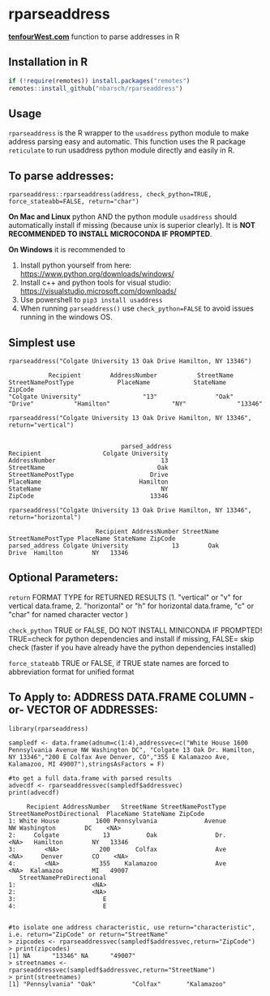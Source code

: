 # rparseaddress
[**tenfourWest.com**](https://www.tenfourwest.com) function to parse addresses in R

## Installation in R

```r
if (!require(remotes)) install.packages("remotes")
remotes::install_github("nbarsch/rparseaddress")
```

## Usage
```rparseaddress``` is the R wrapper to the ```usaddress``` python module to make address parsing easy and automatic. This function uses the R package ```reticulate``` to run usaddress python module directly and easily in R.


## To parse addresses:
```rparseaddress::rparseaddress(address, check_python=TRUE, force_stateabb=FALSE, return="char")```

**On Mac and Linux** python AND the python module ``usaddress`` should automatically install if missing (because unix is superior clearly). It is **NOT RECOMMENDED TO INSTALL MICROCONDA IF PROMPTED**.

**On Windows** it is recommended to 
1. Install python yourself from here: https://www.python.org/downloads/windows/ 
2. Install c++ and python tools for visual studio: https://visualstudio.microsoft.com/downloads/ 
2. Use powershell to ```pip3 install usaddress```
3. When running ```parseaddress()``` use ```check_python=FALSE``` to avoid issues running in the windows OS. 

## Simplest use
```rparseaddress("Colgate University 13 Oak Drive Hamilton, NY 13346")```

```
           Recipient        AddressNumber           StreetName   StreetNamePostType            PlaceName            StateName              ZipCode 
"Colgate University"                 "13"                "Oak"              "Drive"           "Hamilton"                 "NY"              "13346"
```
```rparseaddress("Colgate University 13 Oak Drive Hamilton, NY 13346", return="vertical")```

```

                               parsed_address
Recipient                 Colgate University
AddressNumber                             13
StreetName                               Oak
StreetNamePostType                     Drive
PlaceName                           Hamilton
StateName                                 NY
ZipCode                                13346

```
```rparseaddress("Colgate University 13 Oak Drive Hamilton, NY 13346", return="horizontal")```

```
                        Recipient AddressNumber StreetName StreetNamePostType PlaceName StateName ZipCode
parsed_address Colgate University            13        Oak              Drive  Hamilton        NY   13346
```                   


## Optional Parameters:

```return``` FORMAT TYPE for RETURNED RESULTS (1. "vertical" or "v" for vertical data.frame, 2. "horizontal" or "h" for horizontal data.frame, "c" or "char" for named character vector )

```check_python``` TRUE or FALSE, DO NOT INSTALL MINICONDA IF PROMPTED! TRUE=check for python dependencies and install if missing, FALSE= skip check (faster if you have already have the python dependencies installed)

```force_stateabb``` TRUE or FALSE, if TRUE state names are forced to abbreviation format for unified format

## To Apply to: ADDRESS DATA.FRAME COLUMN -or- VECTOR OF ADDRESSES:

```
library(rparseaddress)

sampledf <- data.frame(adnum=c(1:4),addressvec=c("White House 1600 Pennsylvania Avenue NW Washington DC", "Colgate 13 Oak Dr. Hamilton, NY 13346","200 E Colfax Ave Denver, CO","355 E Kalamazoo Ave, Kalamazoo, MI 49007"),stringsAsFactors = F)

#to get a full data.frame with parsed results
advecdf <- rparseaddressvec(sampledf$addressvec)
print(advecdf)

     Recipient AddressNumber   StreetName StreetNamePostType StreetNamePostDirectional  PlaceName StateName ZipCode
1: White House          1600 Pennsylvania             Avenue                        NW Washington        DC    <NA>
2:     Colgate            13          Oak                Dr.                      <NA>   Hamilton        NY   13346
3:        <NA>           200       Colfax                Ave                      <NA>     Denver        CO    <NA>
4:        <NA>           355    Kalamazoo                Ave                      <NA>  Kalamazoo        MI   49007
   StreetNamePreDirectional
1:                     <NA>
2:                     <NA>
3:                        E
4:                        E


#to isolate one address characteristic, use return="characteristic", i.e. return="ZipCode" or return="StreetName"
> zipcodes <- rparseaddressvec(sampledf$addressvec,return="ZipCode")
> print(zipcodes)
[1] NA      "13346" NA      "49007"
> streetnames <- rparseaddressvec(sampledf$addressvec,return="StreetName")
> print(streetnames)
[1] "Pennsylvania" "Oak"          "Colfax"       "Kalamazoo"   

```

